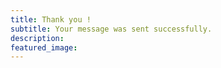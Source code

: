 ```yaml
---
title: Thank you !
subtitle: Your message was sent successfully.
description: 
featured_image: 
---
```


<!-- ![](/images/demo/about.jpg)

Please note, this contact form is for demo purposes only and is not monitored. Please contact us [via our website](https://jekyllthemes.io) if you need support. -->